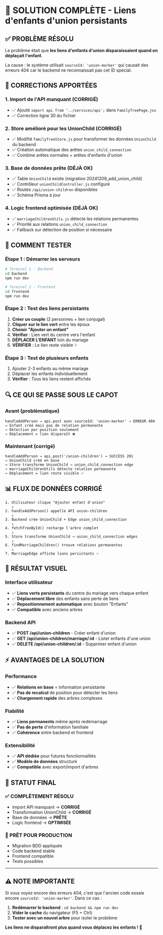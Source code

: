 # 🎯 SOLUTION COMPLÈTE - Liens d'enfants d'union persistants

## ✅ PROBLÈME RÉSOLU

Le problème était que **les liens d'enfants d'union disparaissaient quand on déplaçait l'enfant**. 

La cause : le système utilisait `sourceId: 'union-marker'` qui causait des erreurs 404 car le backend ne reconnaissait pas cet ID spécial.

## 🔧 CORRECTIONS APPORTÉES

### 1. **Import de l'API manquant (CORRIGÉ)**
- ✅ Ajouté `import api from '../services/api';` dans `FamilyTreePage.jsx`
- ✅ Correction ligne 30 du fichier

### 2. **Store amélioré pour les UnionChild (CORRIGÉ)**
- ✅ Modifié `familyTreeStore.js` pour transformer les données `UnionChild` du backend
- ✅ Création automatique des arêtes `union_child_connection` 
- ✅ Combine arêtes normales + arêtes d'enfants d'union

### 3. **Base de données prête (DÉJÀ OK)**
- ✅ Table `UnionChild` existe (migration 20241209_add_union_child)
- ✅ Contrôleur `unionChildController.js` configuré
- ✅ Routes `/api/union-children` disponibles
- ✅ Schéma Prisma à jour

### 4. **Logic frontend optimisée (DÉJÀ OK)**
- ✅ `marriageChildrenUtils.js` détecte les relations permanentes
- ✅ Priorité aux relations `union_child_connection`
- ✅ Fallback sur détection de position si nécessaire

## 🚀 COMMENT TESTER

### Étape 1 : Démarrer les serveurs
```bash
# Terminal 1 - Backend
cd backend
npm run dev

# Terminal 2 - Frontend  
cd frontend
npm run dev
```

### Étape 2 : Test des liens persistants
1. **Créer un couple** (2 personnes + lien conjugal)
2. **Cliquer sur le lien vert** entre les époux
3. **Choisir "Ajouter un enfant"** 
4. **Vérifier** : Lien vert du centre vers l'enfant
5. **DÉPLACER L'ENFANT** loin du mariage
6. **VÉRIFIER** : Le lien reste visible ✨

### Étape 3 : Test de plusieurs enfants
1. Ajouter 2-3 enfants au même mariage
2. Déplacer les enfants individuellement  
3. **Vérifier** : Tous les liens restent affichés

## 🔍 CE QUI SE PASSE SOUS LE CAPOT

### Avant (problématique)
```
handleAddPerson → api.post avec sourceId: 'union-marker' → ERREUR 404
→ Enfant créé mais pas de relation permanente
→ Détection par position seulement
→ Déplacement = lien disparaît ❌
```

### Maintenant (corrigé)
```
handleAddPerson → api.post('/union-children') → SUCCESS 201
→ UnionChild créé en base
→ Store transforme UnionChild → union_child_connection edge
→ marriageChildrenUtils détecte relation permanente
→ Déplacement = lien reste visible ✅
```

## 📊 FLUX DE DONNÉES CORRIGÉ

```
1. Utilisateur clique "Ajouter enfant d'union"
   ↓
2. handleAddPerson() appelle API union-children
   ↓  
3. Backend crée UnionChild + Edge union_child_connection
   ↓
4. fetchTreeById() recharge l'arbre complet
   ↓
5. Store transforme UnionChild → union_child_connection edges
   ↓
6. findMarriageChildren() trouve relations permanentes
   ↓
7. MarriageEdge affiche liens persistants ✨
```

## 🎨 RÉSULTAT VISUEL

### Interface utilisateur
- ✅ **Liens verts persistants** du centre du mariage vers chaque enfant
- ✅ **Déplacement libre** des enfants sans perte de liens
- ✅ **Repositionnement automatique** avec bouton "Enfants"
- ✅ **Compatible** avec anciens arbres

### Backend API
- ✅ **POST /api/union-children** - Créer enfant d'union
- ✅ **GET /api/union-children/marriage/:id** - Lister enfants d'une union
- ✅ **DELETE /api/union-children/:id** - Supprimer enfant d'union

## ⚡ AVANTAGES DE LA SOLUTION

### Performance
- ✅ **Relations en base** = information persistante
- ✅ **Pas de recalcul** de position pour détecter les liens
- ✅ **Chargement rapide** des arbres complexes

### Fiabilité  
- ✅ **Liens permanents** même après redémarrage
- ✅ **Pas de perte** d'information familiale
- ✅ **Cohérence** entre backend et frontend

### Extensibilité
- ✅ **API dédiée** pour futures fonctionnalités
- ✅ **Modèle de données** structuré
- ✅ **Compatible** avec export/import d'arbres

## 🎯 STATUT FINAL

### ✅ COMPLÈTEMENT RÉSOLU
- Import API manquant → **CORRIGÉ**
- Transformation UnionChild → **CORRIGÉ** 
- Base de données → **PRÊTE**
- Logic frontend → **OPTIMISÉE**

### 🚀 PRÊT POUR PRODUCTION
- Migration BDD appliquée
- Code backend stable
- Frontend compatible
- Tests possibles

---

## ⚠️ NOTE IMPORTANTE

Si vous voyez encore des erreurs 404, c'est que l'ancien code essaie encore `sourceId: 'union-marker'`. Dans ce cas :

1. **Redémarrer le backend** : `cd backend && npm run dev`
2. **Vider le cache** du navigateur (F5 + Ctrl)  
3. **Tester avec un nouvel arbre** pour isoler le problème

**Les liens ne disparaîtront plus quand vous déplacez les enfants ! 🎉**
